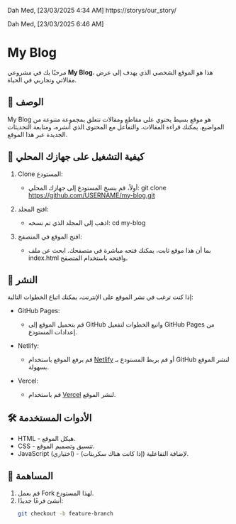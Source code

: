 Dah Med, [23/03/2025 4:34 AM]
https://storys/our_story/

Dah Med, [23/03/2025 6:46 AM]
# My Blog

مرحبًا بك في مشروعي **My Blog**، هذا هو الموقع الشخصي الذي يهدف إلى عرض مقالاتي وتجاربي في الحياة.

## 📝 الوصف
My Blog هو موقع بسيط يحتوي على مقاطع ومقالات تتعلق بمجموعة متنوعة من المواضيع. يمكنك قراءة المقالات، والتفاعل مع المحتوى الذي أنشره، ومتابعة التحديثات الجديدة عبر هذا الموقع.

## 🔧 كيفية التشغيل على جهازك المحلي
1. Clone المستودع:
   - أولاً، قم بنسخ المستودع إلى جهازك المحلي:
         git clone https://github.com/USERNAME/my-blog.git
     
2. افتح المجلد:
   - اذهب إلى المجلد الذي تم نسخه:
         cd my-blog
     
3. افتح الموقع في المتصفح:
   - بما أن هذا موقع ثابت، يمكنك فتحه مباشرة في متصفحك. ابحث عن ملف index.html وافتحه باستخدام المتصفح.

## 🚀 النشر
إذا كنت ترغب في نشر الموقع على الإنترنت، يمكنك اتباع الخطوات التالية:

- GitHub Pages:
  - قم بتحميل الموقع إلى GitHub واتبع الخطوات لتفعيل GitHub Pages من إعدادات المستودع.
  
- Netlify:
  - قم برفع الموقع باستخدام [Netlify](https://www.netlify.com) أو قم بربط المستودع بـ GitHub لنشر الموقع بسهولة.

- Vercel:
  - قم باستخدام [Vercel](https://vercel.com) لنشر الموقع.

## 🛠️ الأدوات المستخدمة
- HTML - هيكل الموقع.
- CSS - تنسيق وتصميم الموقع.
- JavaScript (اختياري) - لإضافة التفاعلية (إذا كانت هناك سكربتات).

## 📝 المساهمة
1. قم بعمل Fork لهذا المستودع.
2. أنشئ فرعًا جديدًا:
   ```bash
   git checkout -b feature-branch

